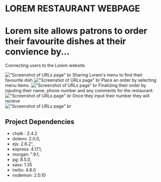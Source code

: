 # LOREM RESTAURANT WEBPAGE

# Lorem site allows patrons to order their favourite dishes at their convience by...
Connecting users to the Lorem website.

!["Screenshot of URLs page"]()
br
Sharing Lorem's menu to find their favourite dish
!["Screenshot of URLs page"]()
br
Place an order by selecting menu items.
!["Screenshot of URLs page"]()
br
Finalizing their order by inputing their name, phone number and any comments for the restaurant.
!["Screenshot of URLs page"]()
br
Once they input their number they will recieve   
!["Screenshot of URLs page"]()
br    
## Project Dependencies
 - chalk :  2.4.2
 - dotenv: 2.0.0,
 - ejs: 2.6.2",
 - express: 4.17.1,
 - morgan: ".9.1,
 - pg: 8.5.0, 
 - sass: 1.35
 - twilio: 4.8.0
 - nodemon: 2.0.10

